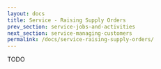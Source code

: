 ```yaml
---
layout: docs
title: Service - Raising Supply Orders
prev_section: service-jobs-and-activities
next_section: service-managing-customers
permalink: /docs/service-raising-supply-orders/
---
```


TODO
